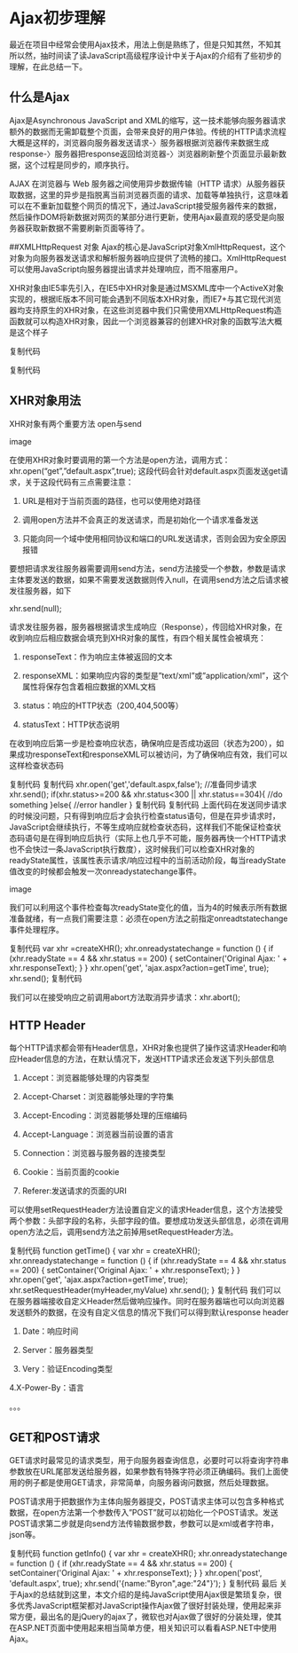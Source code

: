 # Ajax初步理解
最近在项目中经常会使用Ajax技术，用法上倒是熟练了，但是只知其然，不知其所以然，抽时间读了读JavaScript高级程序设计中关于Ajax的介绍有了些初步的理解，在此总结一下。

## 什么是Ajax
Ajax是Asynchronous JavaScript and XML的缩写，这一技术能够向服务器请求额外的数据而无需卸载整个页面，会带来良好的用户体验。传统的HTTP请求流程大概是这样的，浏览器向服务器发送请求-〉服务器根据浏览器传来数据生成response-〉服务器把response返回给浏览器-〉浏览器刷新整个页面显示最新数据，这个过程是同步的，顺序执行。

AJAX 在浏览器与 Web 服务器之间使用异步数据传输（HTTP 请求）从服务器获取数据，这里的异步是指脱离当前浏览器页面的请求、加载等单独执行，这意味着可以在不重新加载整个网页的情况下，通过JavaScript接受服务器传来的数据，然后操作DOM将新数据对网页的某部分进行更新，使用Ajax最直观的感受是向服务器获取新数据不需要刷新页面等待了。

##XMLHttpRequest 对象
Ajax的核心是JavaScript对象XmlHttpRequest，这个对象为向服务器发送请求和解析服务器响应提供了流畅的接口。XmlHttpRequest可以使用JavaScript向服务器提出请求并处理响应，而不阻塞用户。

XHR对象由IE5率先引入，在IE5中XHR对象是通过MSXML库中一个ActiveX对象实现的，根据IE版本不同可能会遇到不同版本XHR对象，而IE7+与其它现代浏览器均支持原生的XHR对象，在这些浏览器中我们只需使用XMLHttpRequest构造函数就可以构造XHR对象，因此一个浏览器兼容的创建XHR对象的函数写法大概是这个样子

复制代码
<script type="text/javascript">
            function createXHR(){
                var xhr = null;
                try {
                    // Firefox, Opera 8.0+, Safari，IE7+
                    xhr = new XMLHttpRequest();
                }
                catch (e) {
                    // Internet Explorer 
                    try {
                        xhr = new ActiveXObject("Msxml2.XMLHTTP");
                    }
                    catch (e) {
                        try {
                            xhr = new ActiveXObject("Microsoft.XMLHTTP");
                        }
                        catch (e) {
                            xhr = null;
                        }
                    }
                }
                return xhr;
            }
        </script>
复制代码
## XHR对象用法
XHR对象有两个重要方法 open与send

image

在使用XHR对象时要调用的第一个方法是open方法，调用方式：xhr.open(“get”,”default.aspx”,true); 这段代码会针对default.aspx页面发送get请求，关于这段代码有三点需要注意：

1. URL是相对于当前页面的路径，也可以使用绝对路径

2. 调用open方法并不会真正的发送请求，而是初始化一个请求准备发送

3. 只能向同一个域中使用相同协议和端口的URL发送请求，否则会因为安全原因报错

要想把请求发往服务器需要调用send方法，send方法接受一个参数，参数是请求主体要发送的数据，如果不需要发送数据则传入null，在调用send方法之后请求被发往服务器，如下

xhr.send(null);

请求发往服务器，服务器根据请求生成响应（Response），传回给XHR对象，在收到响应后相应数据会填充到XHR对象的属性，有四个相关属性会被填充：

1. responseText：作为响应主体被返回的文本

2. responseXML：如果响应内容的类型是”text/xml”或”application/xml”，这个属性将保存包含着相应数据的XML文档

3. status：响应的HTTP状态（200,404,500等）

4. statusText：HTTP状态说明

在收到响应后第一步是检查响应状态，确保响应是否成功返回（状态为200），如果成功responseText和responseXML可以被访问，为了确保响应有效，我们可以这样检查状态码

复制代码
复制代码
xhr.open('get','default.aspx,false'); //准备同步请求
xhr.send();
if(xhr.status>=200 && xhr.status<300 || xhr.status==304){
            //do something
        }else{
            //error handler
        }
复制代码
复制代码
上面代码在发送同步请求的时候没问题，只有得到响应后才会执行检查status语句，但是在异步请求时，JavaScript会继续执行，不等生成响应就检查状态码，这样我们不能保证检查状态码语句是在得到响应后执行（实际上也几乎不可能，服务器再快一个HTTP请求也不会快过一条JavaScript执行数度），这时候我们可以检查XHR对象的readyState属性，该属性表示请求/响应过程中的当前活动阶段，每当readyState值改变的时候都会触发一次onreadystatechange事件。

image

我们可以利用这个事件检查每次readyState变化的值，当为4的时候表示所有数据准备就绪，有一点我们需要注意：必须在open方法之前指定onreadtstatechange事件处理程序。

 

 

复制代码
var xhr =createXHR();
           xhr.onreadystatechange = function () {
                if (xhr.readyState == 4 && xhr.status == 200) {
                    setContainer('Original Ajax: ' + xhr.responseText);
                }
            }
            xhr.open('get', 'ajax.aspx?action=getTime', true);
            xhr.send();
复制代码
 

我们可以在接受响应之前调用abort方法取消异步请求：xhr.abort();

## HTTP Header
每个HTTP请求都会带有Header信息，XHR对象也提供了操作这请求Header和响应Header信息的方法，在默认情况下，发送HTTP请求还会发送下列头部信息

1. Accept：浏览器能够处理的内容类型

2. Accept-Charset：浏览器能够处理的字符集

3. Accept-Encoding：浏览器能够处理的压缩编码

4. Accept-Language：浏览器当前设置的语言

5. Connection：浏览器与服务器的连接类型

6. Cookie：当前页面的cookie

7. Referer:发送请求的页面的URI

可以使用setRequestHeader方法设置自定义的请求Header信息，这个方法接受两个参数：头部字段的名称，头部字段的值。要想成功发送头部信息，必须在调用open方法之后，调用send方法之前掉用setRequestHeader方法。

复制代码
function getTime() {
            var xhr = createXHR();
            xhr.onreadystatechange = function () {
                if (xhr.readyState == 4 && xhr.status == 200) {
                    setContainer('Original Ajax: ' + xhr.responseText);
                }
            }
            xhr.open('get', 'ajax.aspx?action=getTime', true);
            xhr.setRequestHeader(myHeader,myValue)
            xhr.send();
        }
复制代码
我们可以在服务器端接收自定义Header然后做响应操作。同时在服务器端也可以向浏览器发送额外的数据，在没有自定义信息的情况下我们可以得到默认response header

1. Date：响应时间

2. Server：服务器类型

3. Very：验证Encoding类型

4.X-Power-By：语言

。。。

## GET和POST请求
GET请求时最常见的请求类型，用于向服务器查询信息，必要时可以将查询字符串参数放在URL尾部发送给服务器，如果参数有特殊字符必须正确编码。我们上面使用的例子都是使用GET请求，非常简单，向服务器询问数据，然后处理数据。

POST请求用于把数据作为主体向服务器提交，POST请求主体可以包含多种格式数据，在open方法第一个参数传入”POST”就可以初始化一个POST请求。发送POST请求第二步就是向send方法传输数据参数，参数可以是xml或者字符串，json等。

复制代码
function getInfo() {
            var xhr = createXHR();
            xhr.onreadystatechange = function () {
                if (xhr.readyState == 4 && xhr.status == 200) {
                    setContainer('Original Ajax: ' + xhr.responseText);
                }
            }
            xhr.open('post', 'default.aspx', true);
            xhr.send('{name:"Byron",age:"24"}');
        }
复制代码
最后
关于Ajax的总结就到这里，本文介绍的是纯JavaScript使用Ajax很是繁琐复杂，很多优秀JavaScript框架都对JavaScript操作Ajax做了很好封装处理，使用起来非常方便，最出名的是jQuery的ajax了，微软也对Ajax做了很好的分装处理，使其在ASP.NET页面中使用起来相当简单方便，相关知识可以看看ASP.NET中使用Ajax。